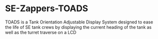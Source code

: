 # SE-Zappers-TOADS
TOADS is a Tank Orientation Adjustable Display System designed to ease the life of SE tank crews by displaying the current heading of the tank as well as the turret traverse on a LCD
